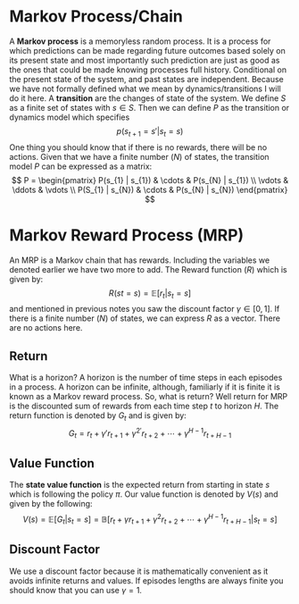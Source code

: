 # Markov Process/Chain
A **Markov process** is a memoryless random process. It is a process for which predictions can be made regarding future outcomes based solely on its present state and most importantly such prediction are just as good as the ones that could be made knowing processes full history. Conditional on the present state of the system, and past states are independent. Because we have not formally defined what we mean by dynamics/transitions I will do it here. A **transition** are the changes of state of the system. We define $S$ as a finite set of states with $s \in S$. Then we can define $P$ as the transition or dynamics model which specifies $$ p(s_{t + 1} = s' | s_{t} = s)$$ One thing you should know that if there is no rewards, there will be no actions. Given that we have a finite number ($N$) of states, the transition model $P$ can be expressed as a matrix: $$ P = \begin{pmatrix} P(s_{1} | s_{1}) & \cdots & P(s_{N} | s_{1}) \\ \vdots & \ddots & \vdots \\ P(S_{1} | s_{N}) & \cdots & P(s_{N} | s_{N}) \end{pmatrix} $$
# Markov Reward Process (MRP)
An MRP is a Markov chain that has rewards. Including the variables we denoted earlier we have two more to add. The Reward function ($R$) which is given by: $$R(s{t} = s) = \mathbb{E}[r_{t}|s_{t} = s]$$ and mentioned in previous notes you saw the discount factor $\gamma \in [0,1]$. If there is a finite number ($N$) of states, we can express $R$ as a vector. There are no actions here. 
## Return
What is a horizon? A horizon is the number of time steps in each episodes in a process. A horizon can be infinite, although, familiarly if it is finite it is known as a Markov reward process. So, what is return? Well return for MRP is the discounted sum of rewards from each time step $t$ to horizon $H$. The return function is denoted by $G_{t}$ and is given by: $$G_{t} = r_{t} + \gamma' r_{t + 1} + \gamma^{2'}  r_{t + 2} + \cdots + \gamma^{H - 1}r_{t + H - 1}$$
## Value Function
The **state value function** is the expected return from starting in state $s$ which is following the policy $\pi$. Our value function is denoted by $V(s)$ and given by the following: $$V(s) = \mathbb{E}[G_{t}|s_{t} = s] = \mathbb{B}[r_{t} + \gamma r_{t + 1} + \gamma^{2}  r_{t + 2} + \cdots + \gamma^{H - 1}r_{t + H - 1}| s_{t} = s]$$
## Discount Factor
We use a discount factor because it is mathematically convenient as it avoids infinite returns and values. If episodes lengths are always finite you should know that you can use $\gamma = 1$. 